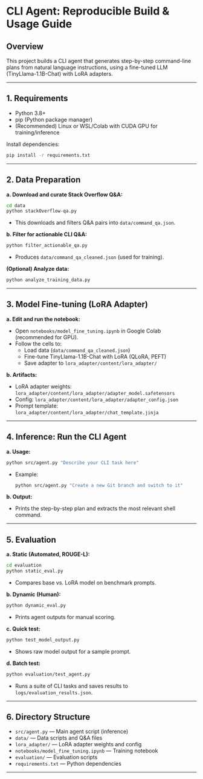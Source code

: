 # CLI Agent: Reproducible Build & Usage Guide

## Overview

This project builds a CLI agent that generates step-by-step command-line plans from natural language instructions, using a fine-tuned LLM (TinyLlama-1.1B-Chat) with LoRA adapters.

---

## 1. Requirements

- Python 3.8+
- pip (Python package manager)
- (Recommended) Linux or WSL/Colab with CUDA GPU for training/inference

Install dependencies:

```bash
pip install -r requirements.txt
```

---

## 2. Data Preparation

**a. Download and curate Stack Overflow Q&A:**

```bash
cd data
python stackOverflow-qa.py
```

- This downloads and filters Q&A pairs into `data/command_qa.json`.

**b. Filter for actionable CLI Q&A:**

```bash
python filter_actionable_qa.py
```

- Produces `data/command_qa_cleaned.json` (used for training).

**(Optional) Analyze data:**

```bash
python analyze_training_data.py
```

---

## 3. Model Fine-tuning (LoRA Adapter)

**a. Edit and run the notebook:**

- Open `notebooks/model_fine_tuning.ipynb` in Google Colab (recommended for GPU).
- Follow the cells to:
  - Load data (`data/command_qa_cleaned.json`)
  - Fine-tune TinyLlama-1.1B-Chat with LoRA (QLoRA, PEFT)
  - Save adapter to `lora_adapter/content/lora_adapter/`

**b. Artifacts:**

- LoRA adapter weights: `lora_adapter/content/lora_adapter/adapter_model.safetensors`
- Config: `lora_adapter/content/lora_adapter/adapter_config.json`
- Prompt template: `lora_adapter/content/lora_adapter/chat_template.jinja`

---

## 4. Inference: Run the CLI Agent

**a. Usage:**

```bash
python src/agent.py "Describe your CLI task here"
```

- Example:
  ```bash
  python src/agent.py "Create a new Git branch and switch to it"
  ```

**b. Output:**

- Prints the step-by-step plan and extracts the most relevant shell command.

---

## 5. Evaluation

**a. Static (Automated, ROUGE-L):**

```bash
cd evaluation
python static_eval.py
```

- Compares base vs. LoRA model on benchmark prompts.

**b. Dynamic (Human):**

```bash
python dynamic_eval.py
```

- Prints agent outputs for manual scoring.

**c. Quick test:**

```bash
python test_model_output.py
```

- Shows raw model output for a sample prompt.

**d. Batch test:**

```bash
python evaluation/test_agent.py
```

- Runs a suite of CLI tasks and saves results to `logs/evaluation_results.json`.

---

## 6. Directory Structure

- `src/agent.py` — Main agent script (inference)
- `data/` — Data scripts and Q&A files
- `lora_adapter/` — LoRA adapter weights and config
- `notebooks/model_fine_tuning.ipynb` — Training notebook
- `evaluation/` — Evaluation scripts
- `requirements.txt` — Python dependencies

---
